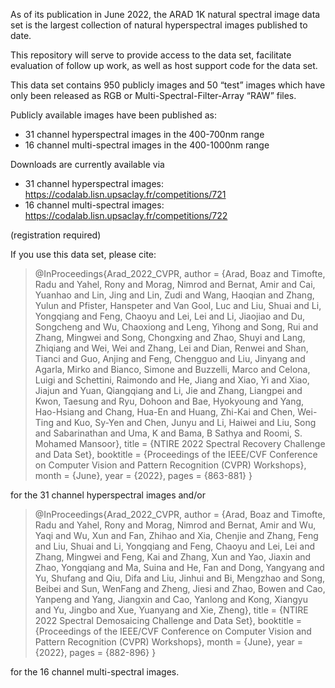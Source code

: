 As of its publication in June 2022, the ARAD 1K natural spectral image data set is the largest collection of natural hyperspectral images published to date.

This repository will serve to provide access to the data set, facilitate evaluation of follow up work, as well as host support code for the data set.

This data set contains 950 publicly images and 50 “test” images which have only been released as RGB or Multi-Spectral-Filter-Array “RAW” files.

Publicly available images have been published as:
* 31 channel hyperspectral images in the 400-700nm range
* 16 channel multi-spectral images in the 400-1000nm range

Downloads are currently available via 

* 31 channel hyperspectral images: https://codalab.lisn.upsaclay.fr/competitions/721
* 16 channel multi-spectral images: https://codalab.lisn.upsaclay.fr/competitions/722

(registration required)

If you use this data set, please cite:
> @InProceedings{Arad_2022_CVPR,
    author    = {Arad, Boaz and Timofte, Radu and Yahel, Rony and Morag, Nimrod and Bernat, Amir and Cai, Yuanhao and Lin, Jing and Lin, Zudi and Wang, Haoqian and Zhang, Yulun and Pfister, Hanspeter and Van Gool, Luc and Liu, Shuai and Li, Yongqiang and Feng, Chaoyu and Lei, Lei and Li, Jiaojiao and Du, Songcheng and Wu, Chaoxiong and Leng, Yihong and Song, Rui and Zhang, Mingwei and Song, Chongxing and Zhao, Shuyi and Lang, Zhiqiang and Wei, Wei and Zhang, Lei and Dian, Renwei and Shan, Tianci and Guo, Anjing and Feng, Chengguo and Liu, Jinyang and Agarla, Mirko and Bianco, Simone and Buzzelli, Marco and Celona, Luigi and Schettini, Raimondo and He, Jiang and Xiao, Yi and Xiao, Jiajun and Yuan, Qiangqiang and Li, Jie and Zhang, Liangpei and Kwon, Taesung and Ryu, Dohoon and Bae, Hyokyoung and Yang, Hao-Hsiang and Chang, Hua-En and Huang, Zhi-Kai and Chen, Wei-Ting and Kuo, Sy-Yen and Chen, Junyu and Li, Haiwei and Liu, Song and Sabarinathan and Uma, K and Bama, B Sathya and Roomi, S. Mohamed Mansoor},
    title     = {NTIRE 2022 Spectral Recovery Challenge and Data Set},
    booktitle = {Proceedings of the IEEE/CVF Conference on Computer Vision and Pattern Recognition (CVPR) Workshops},
    month     = {June},
    year      = {2022},
    pages     = {863-881}
}

for the 31 channel hyperspectral images and/or 

> @InProceedings{Arad_2022_CVPR,
    author    = {Arad, Boaz and Timofte, Radu and Yahel, Rony and Morag, Nimrod and Bernat, Amir and Wu, Yaqi and Wu, Xun and Fan, Zhihao and Xia, Chenjie and Zhang, Feng and Liu, Shuai and Li, Yongqiang and Feng, Chaoyu and Lei, Lei and Zhang, Mingwei and Feng, Kai and Zhang, Xun and Yao, Jiaxin and Zhao, Yongqiang and Ma, Suina and He, Fan and Dong, Yangyang and Yu, Shufang and Qiu, Difa and Liu, Jinhui and Bi, Mengzhao and Song, Beibei and Sun, WenFang and Zheng, Jiesi and Zhao, Bowen and Cao, Yanpeng and Yang, Jiangxin and Cao, Yanlong and Kong, Xiangyu and Yu, Jingbo and Xue, Yuanyang and Xie, Zheng},
    title     = {NTIRE 2022 Spectral Demosaicing Challenge and Data Set},
    booktitle = {Proceedings of the IEEE/CVF Conference on Computer Vision and Pattern Recognition (CVPR) Workshops},
    month     = {June},
    year      = {2022},
    pages     = {882-896}
}

for the 16 channel multi-spectral images.
